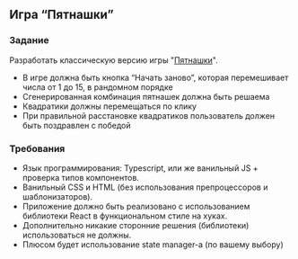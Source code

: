 ## Игра “Пятнашки”
### Задание
Разработать классическую версию игры "[Пятнашки](https://ru.wikipedia.org/wiki/%D0%98%D0%B3%D1%80%D0%B0_%D0%B2_15)".

* В игре должна быть кнопка “Начать заново”, которая перемешивает числа от 1 до 15, в рандомном порядке
* Сгенерированная комбинация пятнашек должна быть решаема
* Квадратики должны перемещаться по клику
* При правильной расстановке квадратиков пользователь должен быть поздравлен с победой

### Требования
* Язык программирования: Typescript, или же ванильный JS + проверка типов компонентов.
* Ванильный CSS и HTML (без использования препроцессоров и шаблонизаторов).
* Приложение должно быть реализовано с использованием библиотеки React в функциональном стиле на хуках.
* Дополнительно никакие сторонние решения (библиотеки) использоваться не должны.
* Плюсом будет использование state manager-а (по вашему выбору)